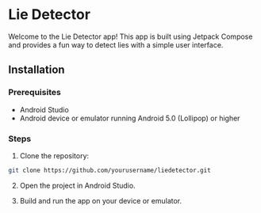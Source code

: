 # Lie Detector

Welcome to the Lie Detector app! This app is built using Jetpack Compose and provides a fun way to detect lies with a simple user interface.

## Installation

### Prerequisites

- Android Studio
- Android device or emulator running Android 5.0 (Lollipop) or higher

### Steps

1. Clone the repository:

```bash
git clone https://github.com/yourusername/liedetector.git
```

2. Open the project in Android Studio.

3. Build and run the app on your device or emulator.
